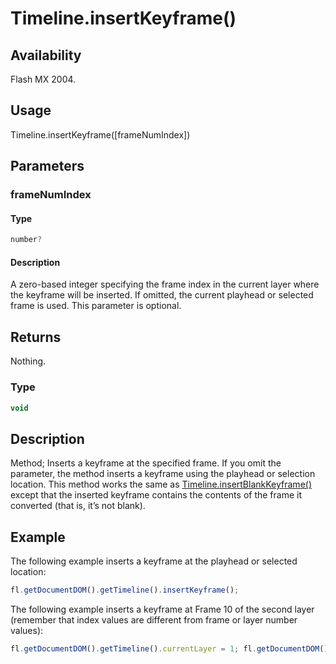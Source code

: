 # Timeline.insertKeyframe()

## Availability

Flash MX 2004.

## Usage

Timeline.insertKeyframe(\[frameNumIndex\])

## Parameters

### **frameNumIndex**

#### Type

```typescript
number?
```

#### Description

A zero-based integer specifying the frame index in the current layer where the keyframe will be inserted. If omitted, the current playhead or selected frame is used. This parameter is optional.

## Returns

Nothing.

### Type

```typescript
void
```

## Description

Method; Inserts a keyframe at the specified frame. If you omit the parameter, the method inserts a keyframe using the playhead or selection location.
This method works the same as [Timeline.insertBlankKeyframe()](../Timeline_object/Timeline27.md) except that the inserted keyframe contains the contents of the frame it converted (that is, it’s not blank).

## Example

The following example inserts a keyframe at the playhead or selected location:

```javascript
fl.getDocumentDOM().getTimeline().insertKeyframe();
```

The following example inserts a keyframe at Frame 10 of the second layer (remember that index values are different from frame or layer number values):

```javascript
fl.getDocumentDOM().getTimeline().currentLayer = 1; fl.getDocumentDOM().getTimeline().insertKeyframe(9);
```
